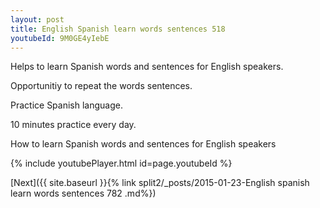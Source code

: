 ```yaml
---
layout: post
title: English Spanish learn words sentences 518 
youtubeId: 9M0GE4yIebE
---
```

 
 
Helps to learn Spanish words and sentences for English speakers.

Opportunitiy to repeat the words sentences. 

Practice Spanish language. 
 
10 minutes practice every day. 
 
How to learn Spanish words and sentences for English speakers 
 
{% include youtubePlayer.html id=page.youtubeId %}
 
 
[Next]({{ site.baseurl }}{% link  split2/_posts/2015-01-23-English spanish learn words sentences 782 .md%})
 
